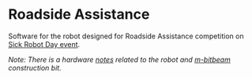 # Roadside Assistance
Software for the robot designed for Roadside Assistance competition on [Sick Robot Day event](http://roboticday.org/2017/en/).

*Note: There is a hardware [notes](http://rtime.felk.cvut.cz/robot/index.php/M-BITBEAM_robot_kit) related to the robot and [m-bitbeam](http://www.tfsoft.cz/m-bitbeam/index_en.html) construction bit.*
